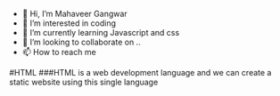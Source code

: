 - 👋 Hi, I’m Mahaveer Gangwar
- 👀 I’m interested in coding
- 🌱 I’m currently learning Javascript and css
- 💞️ I’m looking to collaborate on ..
- 📫 How to reach me 

<!---
Veerukurmi/Veerukurmi is a ✨ special ✨ repository because its `README.md` (this file) appears on your GitHub profile.
You can click the Preview link to take a look at your changes.
--->

#HTML
###HTML is a web development language and we can create a static website using this single language
